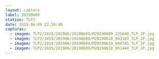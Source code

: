 ```yaml
---
layout: capture
label: 20190609
station: TLP2
date: 2019-06-09 22:50:48
capturas:
  - imagem: TLP2/2019/201906/20190609/M20190609_225048_TLP_2P.jpg
  - imagem: TLP2/2019/201906/20190609/M20190610_043103_TLP_2P.jpg
  - imagem: TLP2/2019/201906/20190609/M20190610_084745_TLP_2P.jpg
  - imagem: TLP2/2019/201906/20190609/M20190610_091444_TLP_2P.jpg
---
```

